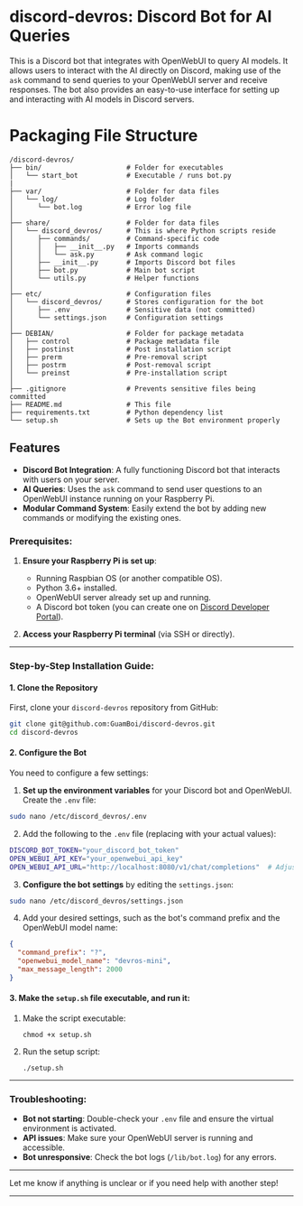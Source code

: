 # discord-devros: Discord Bot for AI Queries
This is a Discord bot that integrates with OpenWebUI to query AI models. It allows users to interact with the AI directly on Discord, making use of the `ask` command to send queries to your OpenWebUI server and receive responses. The bot also provides an easy-to-use interface for setting up and interacting with AI models in Discord servers.

# Packaging File Structure

```
/discord-devros/
├── bin/                     # Folder for executables
│   └── start_bot            # Executable / runs bot.py
|
├── var/                     # Folder for data files 
│   └── log/                 # Log folder
│      └── bot.log           # Error log file
│
├── share/                   # Folder for data files 
│   └── discord_devros/      # This is where Python scripts reside
│      ├── commands/         # Command-specific code
│      │   ├── __init__.py   # Imports commands
│      │   └── ask.py        # Ask command logic
│      ├── __init__.py       # Imports Discord bot files
│      ├── bot.py            # Main bot script
│      └── utils.py          # Helper functions
│
├── etc/                     # Configuration files
│   └── discord_devros/      # Stores configuration for the bot
│      ├── .env              # Sensitive data (not committed)
│      └── settings.json     # Configuration settings
│
├── DEBIAN/                  # Folder for package metadata
│   ├── control              # Package metadata file
│   ├── postinst             # Post installation script 
│   ├── prerm                # Pre-removal script
│   ├── postrm               # Post-removal script
│   └── preinst              # Pre-installation script
│
├── .gitignore               # Prevents sensitive files being committed
├── README.md                # This file
├── requirements.txt         # Python dependency list 
└── setup.sh                 # Sets up the Bot environment properly
```

## Features
- **Discord Bot Integration**: A fully functioning Discord bot that interacts with users on your server.
- **AI Queries**: Uses the `ask` command to send user questions to an OpenWebUI instance running on your Raspberry Pi.
- **Modular Command System**: Easily extend the bot by adding new commands or modifying the existing ones.

### Prerequisites:

1. **Ensure your Raspberry Pi is set up**:
    
    - Running Raspbian OS (or another compatible OS).
    - Python 3.6+ installed.
    - OpenWebUI server already set up and running.
    - A Discord bot token (you can create one on [Discord Developer Portal](https://discord.com/developers/docs/intro)).
2. **Access your Raspberry Pi terminal** (via SSH or directly).

---

### Step-by-Step Installation Guide:

#### 1. **Clone the Repository**

First, clone your `discord-devros` repository from GitHub:

```bash
git clone git@github.com:GuamBoi/discord-devros.git
cd discord-devros
```

#### 2. **Configure the Bot**

You need to configure a few settings:

1. **Set up the environment variables** for your Discord bot and OpenWebUI. Create the `.env` file:

```bash
sudo nano /etc/discord_devros/.env
```

2. Add the following to the `.env` file (replacing with your actual values):

```bash
DISCORD_BOT_TOKEN="your_discord_bot_token"
OPEN_WEBUI_API_KEY="your_openwebui_api_key"
OPEN_WEBUI_API_URL="http://localhost:8080/v1/chat/completions"  # Adjust if necessary
```

3. **Configure the bot settings** by editing the `settings.json`:

```bash
sudo nano /etc/discord_devros/settings.json
```

4. Add your desired settings, such as the bot's command prefix and the OpenWebUI model name:

```json
{
  "command_prefix": "?",
  "openwebui_model_name": "devros-mini",
  "max_message_length": 2000
}
```

#### 3. Make the `setup.sh` file executable, and run it:
1. Make the script executable:

	```shell
	chmod +x setup.sh
	```

2. Run the setup script:

	```
	./setup.sh
	```

---

### Troubleshooting:

- **Bot not starting**: Double-check your `.env` file and ensure the virtual environment is activated.
- **API issues**: Make sure your OpenWebUI server is running and accessible.
- **Bot unresponsive**: Check the bot logs (`/lib/bot.log`) for any errors.

---

Let me know if anything is unclear or if you need help with another step!

---
